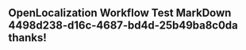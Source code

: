 <properties
ms.topic="hero-topic1"
ms.test1="hero-topic"
ms.test2="test"/>

## OpenLocalization Workflow Test MarkDown 4498d238-d16c-4687-bd4d-25b49ba8c0da thanks!
